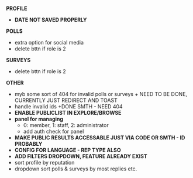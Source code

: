 **PROFILE**

- **DATE NOT SAVED PROPERLY**

**POLLS**
- extra option for social media
- delete bttn if role is 2

**SURVEYS**
- delete bttn if role is 2

**OTHER**

- myb some sort of 404 for invalid polls or surveys + NEED TO BE DONE, CURRENTLY JUST REDIRECT AND TOAST
- handle invalid ids +DONE SMTH - NEED 404
- **ENABLE PUBLICLIST IN EXPLORE/BROWSE**
- **panel for managing**
  - 0: member, 1: staff, 2: administrator
  - add auth check for panel
- **MAKE PUBLIC RESULTS ACCESSABLE JUST VIA CODE OR SMTH - ID PROBABLY**
- **CONFIG FOR LANGUAGE - REP TYPE ALSO**
- **ADD FILTERS DROPDOWN, FEATURE ALREADY EXIST**
- sort profile by reputation
- dropdown sort polls & surveys by most replies etc.
